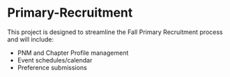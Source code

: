 # Primary-Recruitment
This project is designed to streamline the Fall Primary Recruitment process and will include:
- PNM and Chapter Profile management
- Event schedules/calendar
- Preference submissions
